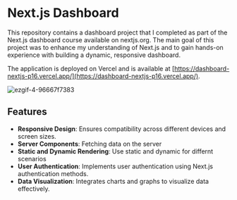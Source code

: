 # Next.js Dashboard

This repository contains a dashboard project that I completed as part of the Next.js dashboard course available on nextjs.org. The main goal of this project was to enhance my understanding of Next.js and to gain hands-on experience with building a dynamic, responsive dashboard.

The application is deployed on Vercel and is available at [https://dashboard-nextjs-p16.vercel.app/](https://dashboard-nextjs-p16.vercel.app/).

![ezgif-4-96667f7383](https://github.com/paulatavares16/dashboard-nextjs/assets/34063542/e905ec4f-5f21-4287-a065-eeb3ae9c7afe)


## Features

- **Responsive Design**: Ensures compatibility across different devices and screen sizes.
- **Server Components**: Fetching data on the server
- **Static and Dynamic Rendering**: Use static and dynamic for differnt scenarios
- **User Authentication**: Implements user authentication using Next.js authentication methods.
- **Data Visualization**: Integrates charts and graphs to visualize data effectively.
